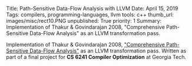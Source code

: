 Title:  Path-Sensitive Data-Flow Analysis with LLVM
Date: April 15, 2019
Tags:  compilers, programming-languages, llvm
tools: c++
thumb_url: images/misc/rect10.PNG
unpublished: True
priority: 1
Summary: Implementation of Thakur & Govindarajan 2008, "Comprehensive Path-Sensitive Data-Flow Analysis" as an LLVM transformation pass.

Implementation of Thakur & Govindarajan 2008, ["Comprehensive Path-Sensitive Data-Flow Analysis"](http://thakur.cs.ucdavis.edu/assets/pubs/thakur_govindarajan_CGO08.pdf) as an LLVM transformation pass.  Written as part of a final project for **CS 6241 Compiler Optimization** at Georgia Tech.

